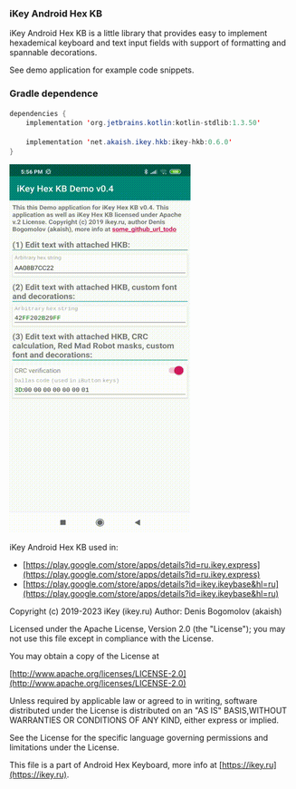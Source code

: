 ### iKey Android Hex KB
iKey Android Hex KB is a little library that provides easy to implement hexademical keyboard and text input fields with support of formatting and spannable decorations.

See demo application for example code snippets.

### Gradle dependence
```Java
dependencies {
    implementation 'org.jetbrains.kotlin:kotlin-stdlib:1.3.50'

    implementation 'net.akaish.ikey.hkb:ikey-hkb:0.6.0'
}
```

![Demo](https://raw.githubusercontent.com/akaish/iKeyHexKB/master/ihkb_demo.gif)

iKey Android Hex KB used in:
* [https://play.google.com/store/apps/details?id=ru.ikey.express](https://play.google.com/store/apps/details?id=ru.ikey.express)
* [https://play.google.com/store/apps/details?id=ikey.ikeybase&hl=ru](https://play.google.com/store/apps/details?id=ikey.ikeybase&hl=ru)

Copyright (c) 2019-2023 iKey (ikey.ru)
Author: Denis Bogomolov (akaish)

Licensed under the Apache License, Version 2.0 (the "License"); you may not use this file except in compliance with the License.

You may obtain a copy of the License at

[http://www.apache.org/licenses/LICENSE-2.0](http://www.apache.org/licenses/LICENSE-2.0)

Unless required by applicable law or agreed to in writing, software distributed under the License is distributed on an "AS IS" BASIS,WITHOUT WARRANTIES OR CONDITIONS OF ANY KIND, either express or implied.

See the License for the specific language governing permissions and limitations under the License.

This file is a part of Android Hex Keyboard, more info at [https://ikey.ru](https://ikey.ru).